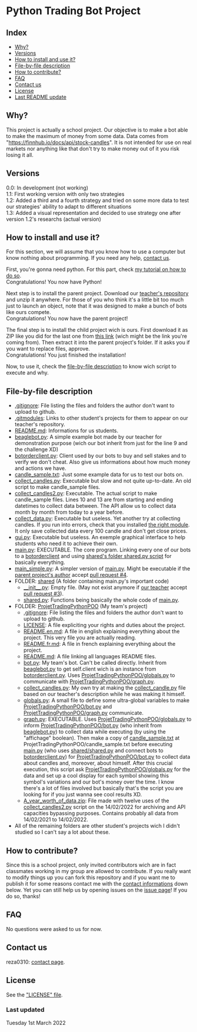 # Python Trading Bot Project

## Index
- [Why?](https://github.com/reza0310/ProjetTradingPythonPOO/blob/main/README.en.md#why)
- [Versions](https://github.com/reza0310/ProjetTradingPythonPOO/blob/main/README.en.md#versions)
- [How to install and use it?](https://github.com/reza0310/ProjetTradingPythonPOO/blob/main/README.en.md#how-to-install-and-use-it)
- [File-by-file description](https://github.com/reza0310/ProjetTradingPythonPOO/blob/main/README.en.md#file-by-file-description)
- [How to contribute?](https://github.com/reza0310/ProjetTradingPythonPOO/blob/main/README.en.md#how-to-contribute)
- [FAQ](https://github.com/reza0310/ProjetTradingPythonPOO/blob/main/README.en.md#faq)
- [Contact us](https://github.com/reza0310/ProjetTradingPythonPOO/blob/main/README.en.md#contact-us)
- [License](https://github.com/reza0310/ProjetTradingPythonPOO/blob/main/README.en.md#license)
- [Last README update](https://github.com/reza0310/ProjetTradingPythonPOO/blob/main/README.en.md#last-updated)

## Why?
This project is actually a school project. Our objective is to make a bot able to make the maximum of money from some data. Data comes from "https://finnhub.io/docs/api/stock-candles". It is not intended for use on real markets nor anything like that don't try to make money out of it you risk losing it all.

## Versions
0.0: In development (not working)<br>
1.1: First working version with only two strategies<br>
1.2: Added a third and a fourth strategy and tried on some more data to test our strategies' ability to adapt to different situations<br>
1.3: Added a visual representation and decided to use strategy one after version 1.2's researchs (actual version)<br>

## How to install and use it?
For this section, we will assume that you know how to use a computer but know nothing about programming. If you need any help, [contact us](https://github.com/reza0310/ProjetTradingPythonPOO/blob/main/README.en.md#contact-us).

First, you're gonna need python. For this part, check [my tutorial on how to do so](https://github.com/reza0310/Tutorials/blob/python/README.en.md).<br>
Congratulations! You now have Python!

Next step is to install the parent project. Download our [teacher's repository](https://github.com/benjaminforest/beagleboys) and unzip it anywhere. For those of you who think it's a little bit too much just to launch an object, note that it was designed to make a bunch of bots like ours compete.<br>
Congratulations! You now have the parent project!

The final step is to install the child project wich is ours. First download it as ZIP like you did for the last one from [this link](https://github.com/reza0310/ProjetTradingPythonPOO) (wich might be the link you're coming from). Then extract it into the parent project's folder. If it asks you if you want to replace files, approve.<br>
Congratulations! You just finished the installation!

Now, to use it, check the [file-by-file description](https://github.com/reza0310/ProjetTradingPythonPOO/blob/main/README.en.md#file-by-file-description) to know wich script to execute and why.

## File-by-file description
- [.gitignore](https://github.com/benjaminforest/beagleboys/blob/main/.gitignore): File listing the files and folders the author don't want to upload to github.
- [.gitmodules](https://github.com/benjaminforest/beagleboys/blob/main/.gitmodules): Links to other student's projects for them to appear on our teacher's repository.
- [README.md](https://github.com/benjaminforest/beagleboys/blob/main/README.md): Informations for us students.
- [beaglebot.py](https://github.com/benjaminforest/beagleboys/blob/main/beaglebot.py): A simple example bot made by our teacher for demonstration purpose (wich our bot inherit from just for the line 9 and the challenge XD)
- [botorderclient.py](https://github.com/benjaminforest/beagleboys/blob/main/botorderclient.py): Client used by our bots to buy and sell stakes and to verify we don't cheat. Also give us informations about how much money and actions we have.
- [candle_sample.txt](https://github.com/benjaminforest/beagleboys/blob/main/candle_sample.txt): Just some example data for us to test our bots on.
- [collect_candles.py](https://github.com/benjaminforest/beagleboys/blob/main/collect_candles.py): Executable but slow and not quite up-to-date. An old script to make candle_sample files.
- [collect_candles2.py](https://github.com/benjaminforest/beagleboys/blob/main/collect_candles2.py): Executable. The actual script to make candle_sample files. Lines 10 and 13 are from starting and ending datetimes to collect data between. The API allow us to collect data month by month from today to a year before.
- [collect_data.py](https://github.com/benjaminforest/beagleboys/blob/main/collect_data.py): Executable but useless. Yet another try at collecting candles. If you run into errors, check that you installed [the right module](https://stackoverflow.com/questions/42905748/i-am-getting-attribute-error-module-object-has-no-attribute-enabletrace-whi). It only save collected data every 100 candle and don't get close prices.
- [gui.py](https://github.com/benjaminforest/beagleboys/blob/main/gui.py): Executable but useless. An exemple graphical interface to help students who need it to achieve their own.
- [main.py](https://github.com/benjaminforest/beagleboys/blob/main/main.py): EXECUTABLE. The core program. Linking every one of our bots to a [botorderclient](https://github.com/benjaminforest/beagleboys/blob/main/botorderclient.py) and using [shared's folder shared.py script](https://github.com/benjaminforest/beagleboys/blob/main/shared/shared.py) for basically everything.
- [main_simple.py](https://github.com/benjaminforest/beagleboys/blob/main/main_simple.py): A simpler version of [main.py](https://github.com/benjaminforest/beagleboys/blob/main/main.py). Might be executable if the [parent project's author](https://github.com/benjaminforest) accept [pull request #4](https://github.com/benjaminforest/beagleboys/pull/4).
- FOLDER: [shared](https://github.com/benjaminforest/beagleboys/tree/main/shared) (A folder containing main.py's important code)
    - [\_\_init__.py](https://github.com/benjaminforest/beagleboys/blob/main/shared/__init__.py): Empty file. (May not exist anymore if [our teacher](https://github.com/benjaminforest) accept [pull request #3](https://github.com/benjaminforest/beagleboys/pull/3)).
    - [shared.py](https://github.com/benjaminforest/beagleboys/blob/main/shared/shared.py): Functions being basically the whole code of [main.py](https://github.com/benjaminforest/beagleboys/blob/main/main.py).
- FOLDER: [ProjetTradingPythonPOO](https://github.com/reza0310/ProjetTradingPythonPOO) (My team's project)
    - [.gitignore](https://github.com/reza0310/ProjetTradingPythonPOO/blob/main/.gitignore): File listing the files and folders the author don't want to upload to github.
    - [LICENSE](https://github.com/reza0310/ProjetTradingPythonPOO/blob/main/LICENSE): A file expliciting your rights and duties about the project.
    - [README.en.md](https://github.com/reza0310/ProjetTradingPythonPOO/blob/main/README.en.md): A file in english explaining everything about the project. This very file you are actually reading.
    - [README.fr.md](https://github.com/reza0310/ProjetTradingPythonPOO/blob/main/README.fr.md): A file in french explaining everything about the project.
    - [README.md](https://github.com/reza0310/ProjetTradingPythonPOO/blob/main/README.md): A file linking all languages README files.
    - [bot.py](https://github.com/reza0310/ProjetTradingPythonPOO/blob/main/bot.py): My team's bot. Can't be called directly. Inherit from [beaglebot.py](https://github.com/benjaminforest/beagleboys/blob/main/beaglebot.py) to get self.client wich is an instance from [botorderclient.py](https://github.com/benjaminforest/beagleboys/blob/main/botorderclient.py). Uses [ProjetTradingPythonPOO/globals.py](https://github.com/reza0310/ProjetTradingPythonPOO/blob/main/globals.py) to communicate with [ProjetTradingPythonPOO/graph.py](https://github.com/reza0310/ProjetTradingPythonPOO/blob/main/graph.py).
    - [collect_candles.py](https://github.com/reza0310/ProjetTradingPythonPOO/blob/main/collect_candles.py): My own try at making the [collect_candle.py](https://github.com/benjaminforest/beagleboys/blob/main/collect_candles.py) file based on our teacher's description while he was making it himself.
    - [globals.py](https://github.com/reza0310/ProjetTradingPythonPOO/blob/main/globals.py): A small file to define some ultra-global variables to make [ProjetTradingPythonPOO/bot.py](https://github.com/reza0310/ProjetTradingPythonPOO/blob/main/bot.py) and [ProjetTradingPythonPOO/graph.py](https://github.com/reza0310/ProjetTradingPythonPOO/blob/main/graph.py) communicate.
    - [graph.py](https://github.com/reza0310/ProjetTradingPythonPOO/blob/main/graph.py): EXECUTABLE. Uses [ProjetTradingPythonPOO/globals.py](https://github.com/reza0310/ProjetTradingPythonPOO/blob/main/globals.py) to inform [ProjetTradingPythonPOO/bot.py](https://github.com/reza0310/ProjetTradingPythonPOO/blob/main/bot.py) (who inherit from [beaglebot.py](https://github.com/benjaminforest/beagleboys/blob/main/beaglebot.py)) to collect data while executing (by using the "affichage" boolean). Then make a copy of [candle_sample.txt](https://github.com/benjaminforest/beagleboys/blob/main/candle_sample.txt) at ProjetTradingPythonPOO/candle_sample.txt before executing [main.py](https://github.com/benjaminforest/beagleboys/blob/main/main.py) (who uses [shared/shared.py](https://github.com/benjaminforest/beagleboys/blob/main/shared/shared.py) and connect bots to [botorderclient.py](https://github.com/benjaminforest/beagleboys/blob/main/botorderclient.py)) for [ProjetTradingPythonPOO/bot.py](https://github.com/reza0310/ProjetTradingPythonPOO/blob/main/bot.py) to collect data about candles and, moreover, about himself. After this crucial execution, this script ask [ProjetTradingPythonPOO/globals.py](https://github.com/reza0310/ProjetTradingPythonPOO/blob/main/globals.py) for the data and set up a cool display for each symbol showing this symbol's variations and our bot's money over the time. I know there's a lot of files involved but basically that's the script you are looking for if you just wanna see cool results XD.
    - [A_year_worth_of_data.zip](https://github.com/reza0310/ProjetTradingPythonPOO/blob/main/A_year_worth_of_data.zip): File made with twelve uses of the [collect_candles2.py](https://github.com/benjaminforest/beagleboys/blob/main/collect_candles2.py) script on the 14/02/2022 for archiving and API capacities bypassing purposes. Contains probably all data from 14/02/2021 to 14/02/2022.
- All of the remaining folders are other student's projects wich I didn't studied so I can't say a lot about these.

## How to contribute?
Since this is a school project, only invited contributors wich are in fact classmates working in my group are allowed to contribute. If you really want to modify things up you can fork this repository and if you want me to publish it for some reasons contact me with the [contact informations](https://github.com/reza0310/ProjetTradingPythonPOO/blob/main/README.en.md#contact-us) down below.
Yet you can still help us by opening issues on the [issue page](https://github.com/reza0310/ProjetTradingPythonPOO/issues)! If you do so, thanks!

## FAQ
No questions were asked to us for now.

## Contact us
reza0310: [contact page](https://github.com/reza0310#a-propos-de-mon-profil).

## License
See the ["LICENSE" file](https://github.com/reza0310/ProjetTradingPythonPOO/blob/main/LICENSE).

### Last updated 
Tuesday 1st March 2022
